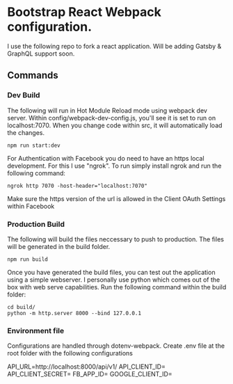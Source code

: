 # Bootstrap React Webpack configuration.
I use the following repo to fork a react application. Will be adding Gatsby & GraphQL support soon.

## Commands
### Dev Build
The following will run in Hot Module Reload mode using webpack dev server. Within config/webpack-dev-config.js, you'll see it is set to run on localhost:7070. When you change code within src, it will automatically load the changes. 
```
npm run start:dev
```

For Authentication with Facebook you do need to have an https local development. For this I use "ngrok". To run simply install ngrok and run the following command: 
```
ngrok http 7070 -host-header="localhost:7070"
```
Make sure the https version of the url is allowed in the Client OAuth Settings within Facebook

### Production Build
The following will build the files neccessary to push to production. The files will be generated in the build folder. 
```
npm run build
```

Once you have generated the build files, you can test out the application using a simple webserver. I personally use python which comes out of the box with web serve capabilities. Run the following command within the build folder: 

```
cd build/
python -m http.server 8000 --bind 127.0.0.1
```

### Environment file
Configurations are handled through dotenv-webpack. Create .env file at the root folder with the following configurations

API_URL=http://localhost:8000/api/v1/
API_CLIENT_ID=<application client id from api>
API_CLIENT_SECRET=<application client secret from api>
FB_APP_ID=<facebook app id>
GOOGLE_CLIENT_ID=<google client id>
